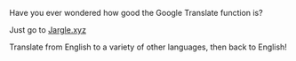 Have you ever wondered how good the Google Translate function is?

Just go to [Jargle.xyz](https://jargle.xyz)

Translate from English to a variety of other languages, then back to English!
